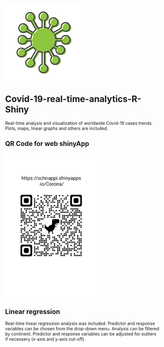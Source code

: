 <img src="Pictures/Coronavirus.png" title="SARS-CoV2" width="250" />

# Covid-19-real-time-analytics-R-Shiny
Real-time analysis and visualization of worldwide Covid-19 cases trends. Plots, maps, linear graphs and others are included.

## QR Code for web shinyApp
<img src="Pictures/QR.png" title="QR" width="300" />

## Linear regression
Real-time linear regression analysis was included. Predictor and response variables can be chosen from the drop-down menu.
Analysis can be filtered by continent. Predictor and response variables can be adjusted for outliers if necessery (x-axis and y-axis cut-off).
